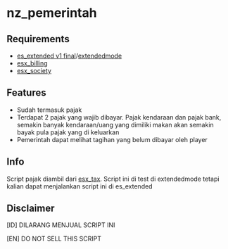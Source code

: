 # nz_pemerintah

## Requirements
- [es_extended v1 final](https://github.com/esx-framework/es_extended/tree/v1-final)/[extendedmode](https://github.com/extendedmode/extendedmode)
- [esx_billing](https://github.com/esx-framework/esx_billing)
- [esx_society](https://github.com/esx-framework/esx_society)

## Features
- Sudah termasuk pajak
- Terdapat 2 pajak yang wajib dibayar. Pajak kendaraan dan pajak bank, semakin banyak kendaraan/uang yang dimiliki makan akan semakin bayak pula pajak yang di keluarkan
- Pemerintah dapat melihat tagihan yang belum dibayar oleh player

## Info
Script pajak diambil dari [esx_tax](https://github.com/AshKetchumza/esx_tax). Script ini di test di extendedmode tetapi kalian dapat menjalankan script ini di es_extended


## Disclaimer
[ID]
DILARANG MENJUAL SCRIPT INI

[EN]
DO NOT SELL THIS SCRIPT
